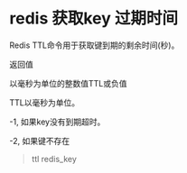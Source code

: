 

# redis 获取key 过期时间

Redis TTL命令用于获取键到期的剩余时间(秒)。
 
返回值

以毫秒为单位的整数值TTL或负值
 
TTL以毫秒为单位。
 
-1, 如果key没有到期超时。
 
-2, 如果键不存在

> ttl redis_key